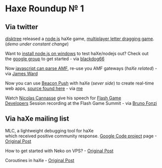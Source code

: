 [_template]: roundup.html
# Haxe Roundup № 1

## Via twitter
[disktree][link 1] released a [node.js][link 2] haXe game, [multiplayer letter dragging game][link 3]. (*demo under constant change*)

Want to [install node.js on windows][link 4] to test haXe/nodejs out? Check out the [google group][link 5] to get started - via [blackdog66][link 6]

Now [javascript can parse AMF][link 7], re-use you AMF gateways (*haXe related*) - via [James Ward][link 8]

Now you can use [Beacon Push][link 9] with haXe (*sever side*) to create real-time web apps, [source found here][link 10] - via [me][link 11]

Watch [Nicolas Cannasse][link 12] give his speech for [Flash Game Developers][link 13] Session recording at the Flash Game Summit - via [Bruno Fonzi][link 14]

## Via haXe mailing list
MLC, a lightweight debugging tool for haXe which received positive community response. [Google Code project][link 15] page -[Original Post][link 16]

How to get started with Neko on VPS? - [Original Post][link 17]

Coroutines in haXe - [Original Post][link 18]

[link 1]: https://twitter.com/disktree "@disktree"
[link 2]: http://nodejs.org/ "node.js"
[link 3]: http://games.disktree.net/letter/ "multiplayer letter dragging game"
[link 4]: http://blog.dtrejo.com/how-to-install-nodejs-on-windows "Install node.js on Windows"
[link 5]: http://groups.google.com/group/haxe-nodejs "haXe/nodejs Google Group"
[link 6]: https://twitter.com/blackdog66 "@blackdog66"
[link 7]: http://www.jamesward.com/2010/07/07/amf-js-a-pure-javascript-amf-implementation/ "amf.js - A Pure JavaScript AMF Implementation"
[link 8]: https://twitter.com/riacowboy "@riacowboy"
[link 9]: http://beaconpush.com/ "Beacon Push"
[link 10]: http://dl.dropbox.com/u/4013303/BeaconPush.zip "BeaconPush haXe source"
[link 11]: http://twitter.com/skial "@skial"
[link 12]: http://ncannasse.fr/ "haXe overlord Nicolas Cannasse"
[link 13]: https://admin.adobe.acrobat.com/_a561260173/p90486240/ "Flash Game Developers Session"
[link 14]: https://twitter.com/BrunoFonzi "@BrunoFonzi"
[link 15]: http://code.google.com/p/hxmlc/ "MLC Google Code project page"
[link 16]: http://haxe.1354130.n2.nabble.com/MLC-Lightweight-Console-for-haXe-tp5262573p5262573.html "MLC, a lightweight debugging tool for haXe"
[link 17]: http://haxe.1354130.n2.nabble.com/haxe-Getting-started-with-Neko-on-VPS-tp5267124p5267124.html "How to get started with Neko on VPS"
[link 18]: http://haxe.1354130.n2.nabble.com/Coroutines-in-haXe-tp5241871p5241871.html "Coroutines in haXe"

